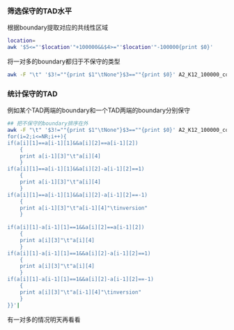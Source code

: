 ### 筛选保守的TAD水平

根据boundary提取对应的共线性区域

```bash
location=
awk '$5<="'$location'"+100000&&$4>="'$location'"-100000{print $0}'
```

将一对多的boundary都归于不保守的类型

```bash
awk -F "\t" '$3!=""{print $1"\tNone"}$3==""{print $0}' A2_K12_100000_conserve.txt 
```



### 统计保守的TAD

例如某个TAD两端的boundary和一个TAD两端的boundary分别保守

```bash
## 把不保守的boundary排序在外
awk -F "\t" '$3!=""{print $1"\tNone"}$3==""{print $0}' A2_K12_100000_conserve.txt | awk '$2!="None"{split($1,a,"_");split($2,b,"_");print a[6],b[6],$0}' OFS="\t"|sort -k1,1n|awk '{a[NR][1]=$1;a[NR][2]=$2;a[NR][3]=$3;a[NR][4]=$4}END{
for(i=2;i<=NR;i++){
if(a[i][1]==a[i-1][1]&&a[i][2]==a[i-1][2])
	{
	print a[i-1][3]"\t"a[i][4]
	}
if(a[i][1]==a[i-1][1]&&a[i][2]-a[i-1][2]==1)
	{
	print a[i-1][3]"\t"a[i][4]
	}
if(a[i][1]==a[i-1][1]&&a[i][2]-a[i-1][2]==-1)
	{
	print a[i-1][3]"\t"a[i-1][4]"\tinversion"
	}
	
if(a[i][1]-a[i-1][1]==1&&a[i][2]==a[i-1][2])
	{
	print a[i][3]"\t"a[i][4]
	}
if(a[i][1]-a[i-1][1]==1&&a[i][2]-a[i-1][2]==1)
	{
	print a[i][3]"\t"a[i][4]
	}
if(a[i][1]-a[i-1][1]==1&&a[i][2]-a[i-1][2]==-1)
	{
	print a[i][3]"\t"a[i-1][4]"\tinversion"
	}	
}}'|
```



有一对多的情况明天再看看
